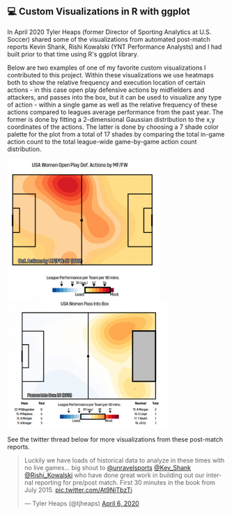 ## 💻 Custom Visualizations in R with ggplot

In April 2020 Tyler Heaps (former Director of Sporting Analytics at U.S. Soccer) shared some of the visualizations from 
automated post-match reports Kevin Shank, Rishi Kowalski (YNT Performance Analysts) and I had built prior to that time using R's ggplot library. 

Below are two examples of one of my favorite custom visualizations I contributed to this project.
Within these visualizations we use heatmaps both to show the relative frequency and execution location of certain actions - 
in this case open play defensive actions by midfielders and attackers, and passes into the box, but it can be used to
 visualize any type of action - within a single game as well as the relative frequency of these actions compared to 
 leagues average performance from the past year. The former is done by fitting a 2-dimensional Gaussian distribution to the x,y coordinates 
 of the actions. The latter is done by choosing a 7 shade color palette for the plot from a total of 17 shades by comparing the total in-game action count to
  the total league-wide game-by-game action count distribution. 
 
<p float="left">
  <img src="/imgs/relative_heatmap.png" width="350" />
  <img src="/imgs/relative_heatmap2.png" width="367.5" />
</p>


See the twitter thread below for more visualizations from these post-match reports.
<blockquote class="twitter-tweet"><p lang="en" dir="ltr">Luckily we have loads of historical data to analyze in these times with no live games... big shout to <a href="https://twitter.com/unravelsports?ref_src=twsrc%5Etfw">@unravelsports</a> <a href="https://twitter.com/Kev_Shank?ref_src=twsrc%5Etfw">@Kev_Shank</a> <a href="https://twitter.com/Rishi_Kowalski?ref_src=twsrc%5Etfw">@Rishi_Kowalski</a> who have done great work in building out our internal reporting for pre/post match. First 30 minutes in the book from July 2015. <a href="https://t.co/At9NjTbzTi">pic.twitter.com/At9NjTbzTi</a></p>&mdash; Tyler Heaps (@tjheaps) <a href="https://twitter.com/tjheaps/status/1247233428015251456?ref_src=twsrc%5Etfw">April 6, 2020</a></blockquote> <script async src="https://platform.twitter.com/widgets.js" charset="utf-8"></script>


